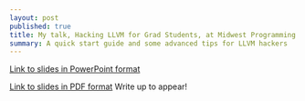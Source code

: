 ```yaml
---
layout: post
published: true
title: My talk, Hacking LLVM for Grad Students, at Midwest Programming Languages Summit
summary: A quick start guide and some advanced tips for LLVM hackers
---
```


[Link to slides in PowerPoint format](https://github.com/scottcarr/scottcarr.github.com/raw/master/images/HackingLLVMForGradStudents.pptx)

[Link to slides in PDF format](https://github.com/scottcarr/scottcarr.github.com/raw/master/images/HackingLLVMForGradStudents.pdf)
[]()
Write up to appear!
[]()
[]()
